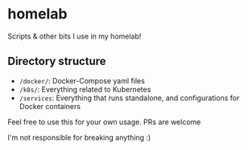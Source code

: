 # homelab
Scripts &amp; other bits I use in my homelab!

## Directory structure
- ``/docker/``: Docker-Compose yaml files
- ``/k8s/``: Everything related to Kubernetes
- ``/services``: Everything that runs standalone, and configurations for Docker containers

Feel free to use this for your own usage. PRs are welcome

I'm not responsible for breaking anything :)
